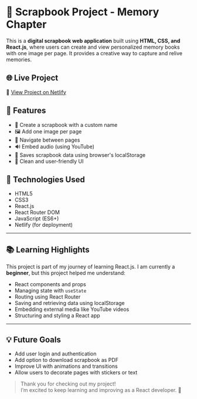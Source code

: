 # 📘 Scrapbook Project - Memory Chapter

This is a **digital scrapbook web application** built using **HTML, CSS, and React.js**, where users can create and view personalized memory books with one image per page. It provides a creative way to capture and relive memories.

## 🌐 Live Project
🔗 [View Project on Netlify](https://memorychapter.netlify.app/)



## 📌 Features

- 📖 Create a scrapbook with a custom name
- 🖼️ Add one image per page
- 🔄 Navigate between pages
- 🔊 Embed audio (using YouTube)
- 💾 Saves scrapbook data using browser's localStorage
- 🎨 Clean and user-friendly UI



## 🚀 Technologies Used

- HTML5  
- CSS3  
- React.js  
- React Router DOM  
- JavaScript (ES6+)  
- Netlify (for deployment)

---

## 📚 Learning Highlights

This project is part of my journey of learning React.js. I am currently a **beginner**, but this project helped me understand:

- React components and props
- Managing state with `useState`
- Routing using React Router
- Saving and retrieving data using localStorage
- Embedding external media like YouTube videos
- Structuring and styling a React app

---

## 💡 Future Goals

- Add user login and authentication  
- Add option to download scrapbook as PDF  
- Improve UI with animations and transitions  
- Allow users to decorate pages with stickers or text  



> Thank you for checking out my project!  
> I’m excited to keep learning and improving as a React developer. 🌱
